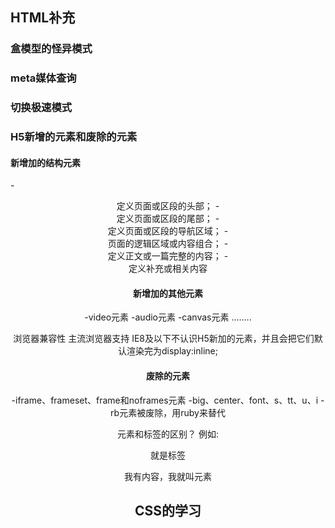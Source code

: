 ## HTML补充

### 盒模型的怪异模式

### meta媒体查询

### 切换极速模式

### H5新增的元素和废除的元素

#### 新增加的结构元素
-<header>定义页面或区段的头部；
-<footer>定义页面或区段的尾部；
-<nav>定义页面或区段的导航区域；
-<section>页面的逻辑区域或内容组合；
-<article>定义正文或一篇完整的内容；
-<aside>定义补充或相关内容

#### 新增加的其他元素
-video元素
-audio元素
-canvas元素
........

浏览器兼容性
主流浏览器支持
IE8及以下不认识H5新加的元素，并且会把它们默认渲染完为display:inline;



#### 废除的元素
-iframe、frameset、frame和noframes元素
-big、center、font、s、tt、u、i
-rb元素被废除，用ruby来替代


元素和标签的区别？
例如:
<p></p> 就是标签
<p>我有内容，我就叫元素</p>

## CSS的学习










 

